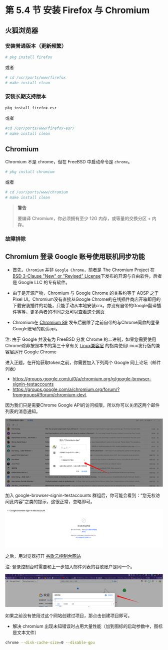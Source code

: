 # 第 5.4 节 安装 Firefox 与 Chromium 

## 火狐浏览器

### 安装普通版本（更新频繁）

```sh
# pkg install firefox
```

或者

```sh
# cd /usr/ports/www/firefox
# make install clean
```

### 安装长期支持版本

```sh
pkg install firefox-esr
```

或者

```sh
#cd /usr/ports/www/firefox-esr/
# make install clean
```

## Chromium

Chromium 不是 chrome，但在 FreeBSD 中启动命令是 `chrome`。

```sh
# pkg install chromium 
```

或者

```sh
# cd /usr/ports/www/chromium
# make install clean
```

>**警告**
>
>要编译 Chromium，你必须拥有至少 12G 内存，或等量的交换分区 + 内存。

### 故障排除

##  Chromium 登录 Google 账号使用联机同步功能

- 首先，`Chromium` 并非 `Google Chrome`，前者是 The Chromium Project 在 [BSD 3-Clause "New" or "Revised" License](https://github.com/chromium/chromium/blob/main/LICENSE)下发布的开源与自由软件，后者是 Google LLC 的专有软件。
  
- 由于是开源产物，Chromium 与 Google Chrome 的关系约等于 AOSP 之于 Pixel UI。Chromium没有直接从Google Chrome的在线插件商店开箱即用的下载安装插件的功能，只能手动从本地安装crx。亦没有自带的Google翻译插件等等，更多两者的不同之处可以[查看这个网页](https://chromium.googlesource.com/chromium/src/+/master/docs/chromium_browser_vs_google_chrome.md)

- Chromium在 [Chromium 89](https://archlinux.org/news/chromium-losing-sync-support-in-early-march/) 发布后删除了之前自带的与Chrome同款的登录Google账号的默认api。

注: 由于 Google 并没有为 FreeBSD 分发 Chrome 的二进制，如果您需要使用Chrome除非按照本书的第三十章有关 [Linux兼容层](https://book.bsdcn.org/di-30-zhang-linux-jian-rong-ceng/di-30.4-jie-linux-jian-rong-ceng-ji-yu-archlinux-bootstrap.html) 的指南使用Linux发行版的兼容层运行 Google Chrome

进入正题，在开始获取token之前，你需要加入下列两个 Google 网上论坛（邮件列表）

- https://groups.google.com/u/0/a/chromium.org/g/google-browser-signin-testaccounts
- https://groups.google.com/a/chromium.org/forum/?fromgroups#!forum/chromium-dev\

因为我们只是需要Chrome Google API的访问权限，所以你可以关闭这两个邮件列表的消息通知。

![join-mail-list-for-google-api](../.gitbook/assets/join-chromium-dev-for-api.png)

加入 google-browser-signin-testaccounts 群组后，你可能会看到：“您无权访问此内容”之类的提示，这很正常，忽略即可。

![join-mail-list-for-google-api-error2](../.gitbook/assets/join-chromium--list-2error)

之后，用浏览器打开 [谷歌云控制台网站](https://console.cloud.google.com/) 

注: 登录控制台时需要和上一步加入邮件列表的谷歌账户是同一个。


![chromium-use-google-api-guide-0](../.gitbook/assets/chromium-use-google-api-guide-0)

如果之前没有使用过这个网站创建过项目，那点击创建项目即可。


- 解决 chromium 出现未知错误时占用大量性能（加到图标的启动参数中，图标是文本文件）
```sh
chrome --disk-cache-size=0 --disable-gpu
```